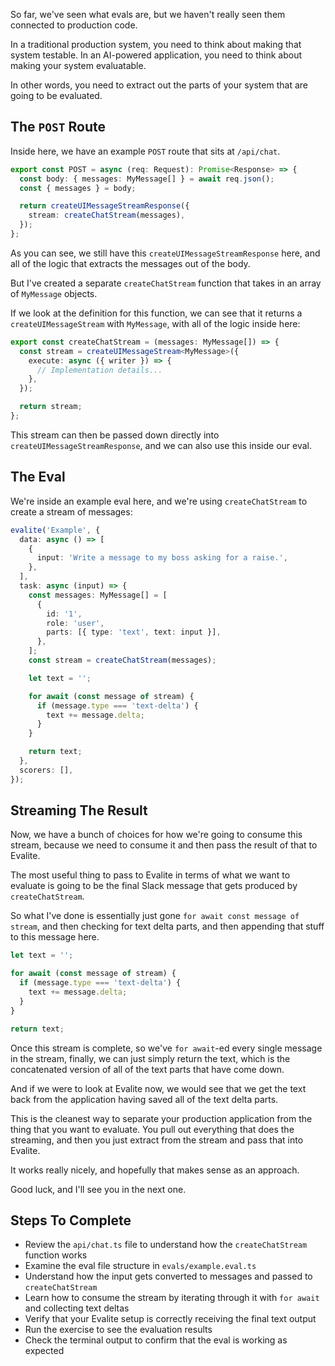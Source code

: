 So far, we've seen what evals are, but we haven't really seen them connected to production code.

In a traditional production system, you need to think about making that system testable. In an AI-powered application, you need to think about making your system evaluatable.

In other words, you need to extract out the parts of your system that are going to be evaluated.

## The `POST` Route

Inside here, we have an example `POST` route that sits at `/api/chat`.

```ts
export const POST = async (req: Request): Promise<Response> => {
  const body: { messages: MyMessage[] } = await req.json();
  const { messages } = body;

  return createUIMessageStreamResponse({
    stream: createChatStream(messages),
  });
};
```

As you can see, we still have this `createUIMessageStreamResponse` here, and all of the logic that extracts the messages out of the body.

But I've created a separate `createChatStream` function that takes in an array of `MyMessage` objects.

If we look at the definition for this function, we can see that it returns a `createUIMessageStream` with `MyMessage`, with all of the logic inside here:

```ts
export const createChatStream = (messages: MyMessage[]) => {
  const stream = createUIMessageStream<MyMessage>({
    execute: async ({ writer }) => {
      // Implementation details...
    },
  });

  return stream;
};
```

This stream can then be passed down directly into `createUIMessageStreamResponse`, and we can also use this inside our eval.

## The Eval

We're inside an example eval here, and we're using `createChatStream` to create a stream of messages:

```ts
evalite('Example', {
  data: async () => [
    {
      input: 'Write a message to my boss asking for a raise.',
    },
  ],
  task: async (input) => {
    const messages: MyMessage[] = [
      {
        id: '1',
        role: 'user',
        parts: [{ type: 'text', text: input }],
      },
    ];
    const stream = createChatStream(messages);

    let text = '';

    for await (const message of stream) {
      if (message.type === 'text-delta') {
        text += message.delta;
      }
    }

    return text;
  },
  scorers: [],
});
```

## Streaming The Result

Now, we have a bunch of choices for how we're going to consume this stream, because we need to consume it and then pass the result of that to Evalite.

The most useful thing to pass to Evalite in terms of what we want to evaluate is going to be the final Slack message that gets produced by `createChatStream`.

So what I've done is essentially just gone `for await const message of stream`, and then checking for text delta parts, and then appending that stuff to this message here.

```ts
let text = '';

for await (const message of stream) {
  if (message.type === 'text-delta') {
    text += message.delta;
  }
}

return text;
```

Once this stream is complete, so we've `for await`-ed every single message in the stream, finally, we can just simply return the text, which is the concatenated version of all of the text parts that have come down.

And if we were to look at Evalite now, we would see that we get the text back from the application having saved all of the text delta parts.

This is the cleanest way to separate your production application from the thing that you want to evaluate. You pull out everything that does the streaming, and then you just extract from the stream and pass that into Evalite.

It works really nicely, and hopefully that makes sense as an approach.

Good luck, and I'll see you in the next one.

## Steps To Complete

- Review the `api/chat.ts` file to understand how the `createChatStream` function works
- Examine the eval file structure in `evals/example.eval.ts`
- Understand how the input gets converted to messages and passed to `createChatStream`
- Learn how to consume the stream by iterating through it with `for await` and collecting text deltas
- Verify that your Evalite setup is correctly receiving the final text output
- Run the exercise to see the evaluation results
- Check the terminal output to confirm that the eval is working as expected
